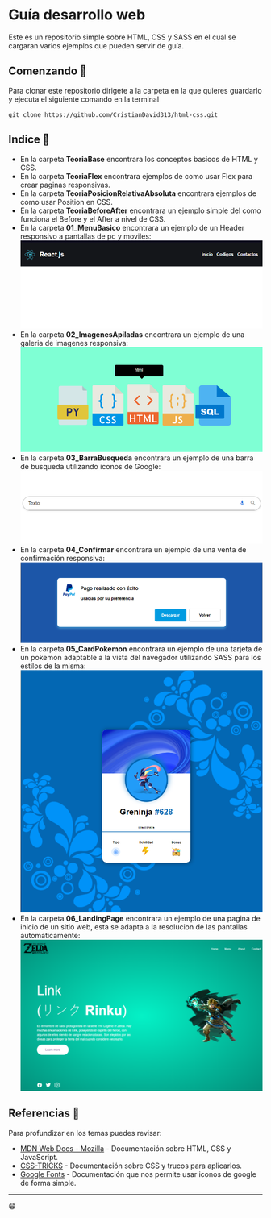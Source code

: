 # Guía desarrollo web

Este es un repositorio simple sobre HTML, CSS y SASS en el cual se cargaran varios ejemplos que pueden servir de guía.

## Comenzando 🚀

Para clonar este repositorio dirigete a la carpeta en la que quieres guardarlo y ejecuta el siguiente comando en la terminal

```
git clone https://github.com/CristianDavid313/html-css.git
```

## Indice 📢

* En la carpeta **TeoriaBase** encontrara los conceptos basicos de HTML y CSS.
* En la carpeta **TeoriaFlex** encontrara ejemplos de como usar Flex para crear paginas responsivas.
* En la carpeta **TeoriaPosicionRelativaAbsoluta** encontrara ejemplos de como usar Position en CSS.
* En la carpeta **TeoriaBeforeAfter** encontrara un ejemplo simple del como funciona el Before y el After a nivel de CSS.
* En la carpeta **01_MenuBasico** encontrara un ejemplo de un Header responsivo a pantallas de pc y moviles:
![01_MenuBasico](https://github.com/CristianDavid313/html-css/blob/main/Capturas/01_MenuBasico.png)
* En la carpeta **02_ImagenesApiladas** encontrara un ejemplo de una galeria de imagenes responsiva:
![02_ImagenesApiladas](https://github.com/CristianDavid313/html-css/blob/main/Capturas/02_ImagenesApiladas.png)
* En la carpeta **03_BarraBusqueda** encontrara un ejemplo de una barra de busqueda utilizando iconos de Google:
![03_BarraBusqueda](https://github.com/CristianDavid313/html-css/blob/main/Capturas/03_BarraBusqueda.png)
* En la carpeta **04_Confirmar** encontrara un ejemplo de una venta de confirmación responsiva:
![04_Confirmar](https://github.com/CristianDavid313/html-css/blob/main/Capturas/04_Confirmar.png)
* En la carpeta **05_CardPokemon** encontrara un ejemplo de una tarjeta de un pokemon adaptable a la vista del navegador utilizando SASS para los estilos de la misma:
![05_CardPokemon](https://github.com/CristianDavid313/html-css/blob/main/Capturas/05_CardPokemon.png)
* En la carpeta **06_LandingPage** encontrara un ejemplo de una pagina de inicio de un sitio web, esta se adapta a la resolucion de las pantallas automaticamente:
![05_CardPokemon](https://github.com/CristianDavid313/html-css/blob/main/Capturas/06_LandingPage.png)

## Referencias 🔧

Para profundizar en los temas puedes revisar:

* [MDN Web Docs - Mozilla](https://developer.mozilla.org/es/) - Documentación sobre HTML, CSS y JavaScript.
* [CSS-TRICKS](https://css-tricks.com/guides/) - Documentación sobre CSS y trucos para aplicarlos.
* [Google Fonts](https://developers.google.com/fonts/docs/material_icons?hl=es-419) - Documentación que nos permite usar iconos de google de forma simple.

---
😁
